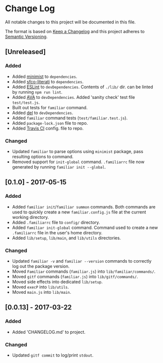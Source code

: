 # Change Log
All notable changes to this project will be documented in this file.

The format is based on [Keep a Changelog](http://keepachangelog.com/)
and this project adheres to [Semantic Versioning](http://semver.org/).

## [Unreleased]
### Added
- Added [minimist](https://www.npmjs.com/package/minimist) to `dependencies`.
- Added [sfco-literati](https://www.npmjs.com/package/sfco-literati) to `dependencies`.
- Added [ESLint](http://eslint.org/) to `devDependencies`. Contents of `./lib/` dir. can be linted by running `npm run lint`.
- Added [AVA](https://github.com/avajs/ava) to `devDependencies`. Added 'sanity check' test file `test/test.js`.
- Built out tests for `familiar` command.
- Added [del](https://www.npmjs.com/package/del) to `devDependencies`.
- Added `familiar` command tests (`test/familiar.test.js`).
- Added `package-lock.json` file to repo.
- Added [Travis CI](https://travis-ci.org/) config. file to repo.

### Changed
- Updated `familiar` to parse options using `minimist` package, pass resulting options to command.
- Removed support for `init-global` command. `.familiarrc` file now generated by running `familiar init --global`.

## [0.1.0] - 2017-05-15
### Added
- Added `familiar init`/`familiar summon` commands. Both commands are used to quickly create a new `familiar.config.js` file at the current working directory.
- Added `.familiarrc` file to `config/` directory.
- Added `familiar init-global` command. Command used to create a new `.familiarrc` file in the user's home directory.
- Added `lib/setup`, `lib/main`, and `lib/utils` directories.

### Changed
- Updated `familiar -v` and `familiar --version` commands to correctly log out the package version.
- Moved `Familiar` commands (`familiar.js`) into `lib/familiar/commands/`.
- Moved `gitf` commands (`familiar.js`) into `lib/gitf/commands/`.
- Moved side effects into dedicated `lib/setup`.
- Moved `execP` into `lib/utils`.
- Moved `main.js` into `lib/main`.

## [0.0.13] - 2017-03-22
### Added
- Added 'CHANGELOG.md' to project.

### Changed
- Updated `gitf commit` to log/print `stdout`.
